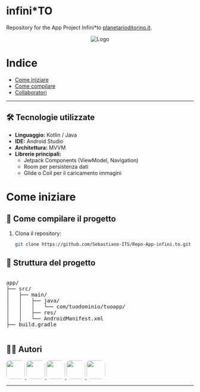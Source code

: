 # infini*TO

Repository for the App Project Infini*to [planetarioditorino.it](https://planetarioditorino.it/).


<p align="center">
  <img src="https://www.turismoitalianews.it/images/stories/loghi/TorinoPlanetarioLogo.jpg" alt="Logo" />
</p>




# Indice

- [Come iniziare](#come-iniziare)
- [Come compilare](#🚀-come-compilare-il-progetto)
- [Collaboratori](#👨‍💻-autori)

---


## 🛠️ Tecnologie utilizzate

- **Linguaggio:** Kotlin / Java
- **IDE:** Android Studio
- **Architettura:** MVVM
- **Librerie principali:**
  - Jetpack Components (ViewModel, Navigation)
  - Room per persistenza dati
  - Glide o Coil per il caricamento immagini

# Come iniziare

## 🚀 Come compilare il progetto

1. Clona il repository:
   ```bash
   git clone https://github.com/Sebastiano-ITS/Repo-App-infini.to.git
   ```

## 📂 Struttura del progetto

<pre>

app/
├── src/
│   ├── main/
│   │   ├── java/
│   │   │   └── com/tuodominio/tuoapp/
│   │   ├── res/
│   │   └── AndroidManifest.xml
├── build.gradle

</pre>


## 👨‍💻 Autori


<a href="https://github.com/AlbusITS">
  <img src="https://github.com/AlbusITS.png" width="50" />
</a>
<a href="https://github.com/AleNino1210">
  <img src="https://github.com/AleNino1210.png" width="50" />
</a>
<a href="https://github.com/itsvachun">
  <img src="https://github.com/itsvachun.png" width="50" />
</a>
<a href="https://github.com/Sebastiano-ITS">
  <img src="https://github.com/Sebastiano-ITS.png" width="50" />
</a>
<a href="https://github.com/edo0204">
  <img src="https://github.com/edo0204.png" width="50" />
</a>

---

<style>

  a > img{
    border-radius: 20%;
  }


</style>

